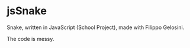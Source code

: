 # jsSnake
Snake, written in JavaScript (School Project), made with Filippo Gelosini.

The code is messy.
